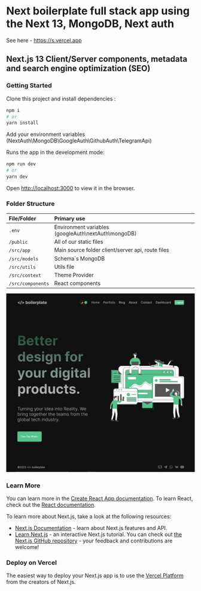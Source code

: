 # Next boilerplate full stack app using the Next 13, MongoDB, Next auth

See here - https://s.vercel.app

## Next.js 13 Client/Server components, metadata and search engine optimization (SEO)

### Getting Started

Clone this project and install dependencies :

```bash
npm i
# or
yarn install
```
Add your environment variables (NextAuth\MongoDB\GoogleAuth\GithubAuth\TelegramApi)

Runs the app in the development mode:

```bash
npm run dev
# or
yarn dev
```

Open [http://localhost:3000](http://localhost:3000) to view it in the browser.


### Folder Structure
 

| File/Folder  	   									| Primary use    																								|
| :-------------------------------- | :------------------------------------------------------------ |
| `.env`				          					| Environment variables (googleAuth\nextAuth\mongoDB)       		|
| `/public`          			 					| All of our static files																				|
| `/src/app`				       					| Main source folder client/server api, route files							|
| `/src/models`			           			| Schema`s MongoDB  						 															  |
| `/src/utils`			           			| Utils file									 																  |
| `/src/context`			       				| Theme Provider 																								|
| `/src/components`       					| React components    																					|


![Screenshot 1](/public/shots/shot1.jpg)


### Learn More

You can learn more in the [Create React App documentation](https://facebook.github.io/create-react-app/docs/getting-started).
To learn React, check out the [React documentation](https://reactjs.org/).

To learn more about Next.js, take a look at the following resources:
- [Next.js Documentation](https://nextjs.org/docs) - learn about Next.js features and API.
- [Learn Next.js](https://nextjs.org/learn) - an interactive Next.js tutorial.
You can check out [the Next.js GitHub repository](https://github.com/vercel/next.js/) - your feedback and contributions are welcome!

### Deploy on Vercel

The easiest way to deploy your Next.js app is to use the [Vercel Platform](https://vercel.com/new?utm_medium=default-template&filter=next.js&utm_source=create-next-app&utm_campaign=create-next-app-readme) from the creators of Next.js.

